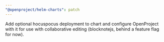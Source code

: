 ```yaml
---
"@openproject/helm-charts": patch
---
```


Add optional hocuspocus deployment to chart and configure OpenProject with it for use with collaborative editing (blocknotejs, behind a feature flag for now).
